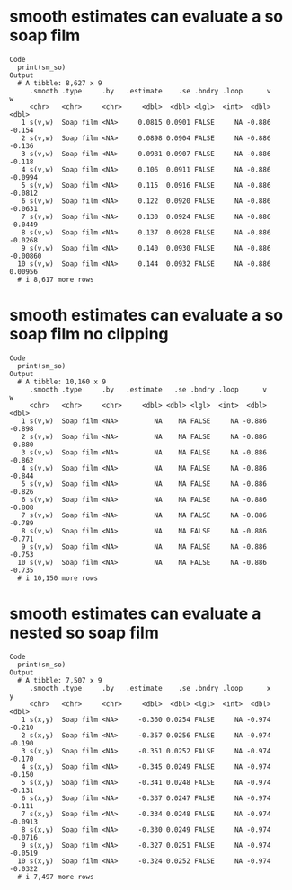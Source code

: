 # smooth estimates can evaluate a so soap film

    Code
      print(sm_so)
    Output
      # A tibble: 8,627 x 9
         .smooth .type     .by   .estimate    .se .bndry .loop      v        w
         <chr>   <chr>     <chr>     <dbl>  <dbl> <lgl>  <int>  <dbl>    <dbl>
       1 s(v,w)  Soap film <NA>     0.0815 0.0901 FALSE     NA -0.886 -0.154  
       2 s(v,w)  Soap film <NA>     0.0898 0.0904 FALSE     NA -0.886 -0.136  
       3 s(v,w)  Soap film <NA>     0.0981 0.0907 FALSE     NA -0.886 -0.118  
       4 s(v,w)  Soap film <NA>     0.106  0.0911 FALSE     NA -0.886 -0.0994 
       5 s(v,w)  Soap film <NA>     0.115  0.0916 FALSE     NA -0.886 -0.0812 
       6 s(v,w)  Soap film <NA>     0.122  0.0920 FALSE     NA -0.886 -0.0631 
       7 s(v,w)  Soap film <NA>     0.130  0.0924 FALSE     NA -0.886 -0.0449 
       8 s(v,w)  Soap film <NA>     0.137  0.0928 FALSE     NA -0.886 -0.0268 
       9 s(v,w)  Soap film <NA>     0.140  0.0930 FALSE     NA -0.886 -0.00860
      10 s(v,w)  Soap film <NA>     0.144  0.0932 FALSE     NA -0.886  0.00956
      # i 8,617 more rows

# smooth estimates can evaluate a so soap film no clipping

    Code
      print(sm_so)
    Output
      # A tibble: 10,160 x 9
         .smooth .type     .by   .estimate   .se .bndry .loop      v      w
         <chr>   <chr>     <chr>     <dbl> <dbl> <lgl>  <int>  <dbl>  <dbl>
       1 s(v,w)  Soap film <NA>         NA    NA FALSE     NA -0.886 -0.898
       2 s(v,w)  Soap film <NA>         NA    NA FALSE     NA -0.886 -0.880
       3 s(v,w)  Soap film <NA>         NA    NA FALSE     NA -0.886 -0.862
       4 s(v,w)  Soap film <NA>         NA    NA FALSE     NA -0.886 -0.844
       5 s(v,w)  Soap film <NA>         NA    NA FALSE     NA -0.886 -0.826
       6 s(v,w)  Soap film <NA>         NA    NA FALSE     NA -0.886 -0.808
       7 s(v,w)  Soap film <NA>         NA    NA FALSE     NA -0.886 -0.789
       8 s(v,w)  Soap film <NA>         NA    NA FALSE     NA -0.886 -0.771
       9 s(v,w)  Soap film <NA>         NA    NA FALSE     NA -0.886 -0.753
      10 s(v,w)  Soap film <NA>         NA    NA FALSE     NA -0.886 -0.735
      # i 10,150 more rows

# smooth estimates can evaluate a nested so soap film

    Code
      print(sm_so)
    Output
      # A tibble: 7,507 x 9
         .smooth .type     .by   .estimate    .se .bndry .loop      x       y
         <chr>   <chr>     <chr>     <dbl>  <dbl> <lgl>  <int>  <dbl>   <dbl>
       1 s(x,y)  Soap film <NA>     -0.360 0.0254 FALSE     NA -0.974 -0.210 
       2 s(x,y)  Soap film <NA>     -0.357 0.0256 FALSE     NA -0.974 -0.190 
       3 s(x,y)  Soap film <NA>     -0.351 0.0252 FALSE     NA -0.974 -0.170 
       4 s(x,y)  Soap film <NA>     -0.345 0.0249 FALSE     NA -0.974 -0.150 
       5 s(x,y)  Soap film <NA>     -0.341 0.0248 FALSE     NA -0.974 -0.131 
       6 s(x,y)  Soap film <NA>     -0.337 0.0247 FALSE     NA -0.974 -0.111 
       7 s(x,y)  Soap film <NA>     -0.334 0.0248 FALSE     NA -0.974 -0.0913
       8 s(x,y)  Soap film <NA>     -0.330 0.0249 FALSE     NA -0.974 -0.0716
       9 s(x,y)  Soap film <NA>     -0.327 0.0251 FALSE     NA -0.974 -0.0519
      10 s(x,y)  Soap film <NA>     -0.324 0.0252 FALSE     NA -0.974 -0.0322
      # i 7,497 more rows

